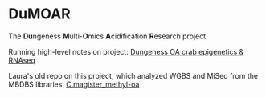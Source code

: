 # DuMOAR

The **Du**ngeness **M**ulti-**O**mics **A**cidification **R**esearch project 

Running high-level notes on project: [Dungeness OA crab epigenetics & RNAseq](https://docs.google.com/document/d/1WfI6zgdPGk7pudWYOn_G4H8sQ4uaryZ5EAKAUaN7Idk/edit?usp=sharing)

Laura's old repo on this project, which analyzed WGBS and MiSeq from the MBDBS libraries:  [C.magister_methyl-oa](https://github.com/laurahspencer/C.magister_methyl-oa)
